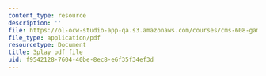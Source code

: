 ```yaml
---
content_type: resource
description: ''
file: https://ol-ocw-studio-app-qa.s3.amazonaws.com/courses/cms-608-game-design-spring-2014/f9542128760440be8ec8e6f35f34ef3d_1506700.pdf
file_type: application/pdf
resourcetype: Document
title: 3play pdf file
uid: f9542128-7604-40be-8ec8-e6f35f34ef3d
---
```

